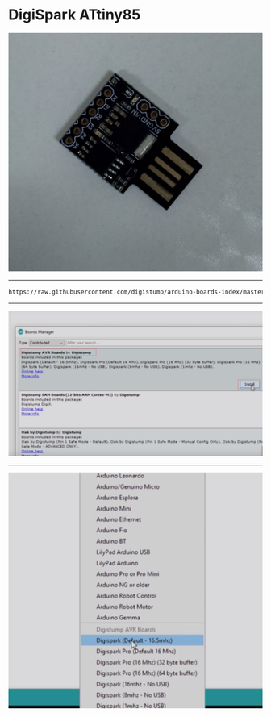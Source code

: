 # DigiSpark ATtiny85

![image3](./image3.jpg)

---

```txt
https://raw.githubusercontent.com/digistump/arduino-boards-index/master/package_digistump_index.json
```

---

![image1](./image1.png)

---

![image2](./image2.png)
